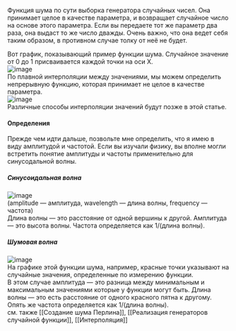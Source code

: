 Функция шума по сути выборка генератора случайных чисел. Она принимает целое в качестве параметра, и возвращает случайное число на основе этого параметра. Если вы передаете тот же параметр два раза, она выдаст то же число дважды. Очень важно, что она ведет себя таким образом, в противном случае толку от неё не будет.  
  
Вот график, показывающий пример функции шума. Случайное значение от 0 до 1 присваивается каждой точки на оси X.  
![image](https://habrastorage.org/getpro/habr/post_images/11f/cc4/ffe/11fcc4ffea96d84d6209bfa729b1dc9e.gif)  
По плавной интерполяции между значениями, мы можем определить непрерывную функцию, которая принимает не целое в качестве параметра.  
![image](https://habrastorage.org/getpro/habr/post_images/8c7/584/ed8/8c7584ed8a03db9563cca27c39381bf6.gif)  
Различные способы интерполяции значений будут позже в этой статье.
#### Определения
Прежде чем идти дальше, позвольте мне определить, что я имею в виду амплитудой и частотой. Если вы изучали физику, вы вполне могли встретить понятие амплитуды и частоты применительно для синусодальной волны.  
##### Синусоидальная волна
  
![image](https://habrastorage.org/getpro/habr/post_images/330/298/456/330298456af00711319fe45284aa1932.gif)  
(amplitude — амплитуда, wavelength — длина волны, frequency — частота)  
Длина волны — это расстояние от одной вершины к другой. Амплитуда — это высота волны. Частота определяется как 1/(длина волны).  
##### Шумовая волна

  
![image](https://habrastorage.org/getpro/habr/post_images/bfb/6f6/24a/bfb6f624a672f4584ae6187dc2906a1a.gif)  
На графике этой функции шума, например, красные точки указывают на случайные значения, определенные по измерению функции.  
В этом случае амплитуда — это разница между минимальным и максимальным значениями которые у функции могут быть. Длина волны — это есть расстояние от одного красного пятна к другому. Опять же частота определяется как 1/(длина волны).  
см. также [[Создание шума Перлина]], [[Реализация генераторов случайной функции]], [[Интерполяция]]
